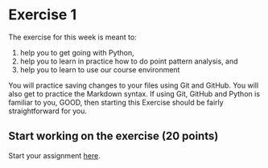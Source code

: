 # Exercise 1

The exercise for this week is meant to:
  
1. help you to get going with Python, 
2. help you to learn in practice how to do point pattern analysis, and 
3. help you to learn to use our course environment  
  
You will practice saving changes to your files using Git and GitHub. You will also get to practice the Markdown syntax. If using Git, GitHub and Python is familiar to you, GOOD, then starting this Exercise should be fairly straightforward for you.

## Start working on the exercise (20 points)

Start your assignment [here](Exercise-1.ipynb).
